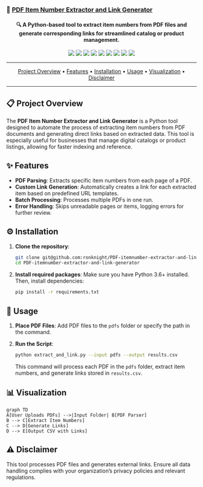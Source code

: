 ### 🚀 [PDF Item Number Extractor and Link Generator](https://github.com/ronknight/PDF-itemnumber-extractor-and-link-generator)

<h4 align="center">🔍 A Python-based tool to extract item numbers from PDF files and generate corresponding links for streamlined catalog or product management.</h4>

<p align="center">
  <a href="https://twitter.com/PinoyITSolution"><img src="https://img.shields.io/twitter/follow/PinoyITSolution?style=social"></a>
  <a href="https://github.com/ronknight?tab=followers"><img src="https://img.shields.io/github/followers/ronknight?style=social"></a>
  <a href="https://github.com/ronknight/PDF-itemnumber-extractor-and-link-generator/stargazers"><img src="https://img.shields.io/github/stars/BEPb/BEPb.svg?logo=github"></a>
  <a href="https://github.com/ronknight/PDF-itemnumber-extractor-and-link-generator/network/members"><img src="https://img.shields.io/github/forks/BEPb/BEPb.svg?color=blue&logo=github"></a>
  <a href="https://youtube.com/@PinoyITSolution"><img src="https://img.shields.io/youtube/channel/subscribers/UCeoETAlg3skyMcQPqr97omg"></a>
  <a href="https://github.com/ronknight/PDF-itemnumber-extractor-and-link-generator/issues"><img src="https://img.shields.io/badge/contributions-welcome-brightgreen.svg?style=flat"></a>
  <a href="https://github.com/ronknight/PDF-itemnumber-extractor-and-link-generator/blob/master/LICENSE"><img src="https://img.shields.io/badge/License-MIT-yellow.svg"></a>
  <a href="#"><img src="https://img.shields.io/badge/Made%20with-Love-1f425f.svg"></a>
  <a href="https://github.com/ronknight"><img src="https://img.shields.io/badge/Made%20with%20%F0%9F%A4%8D%20by%20-Ronknight%20-%20red"></a>
</p>

---

<p align="center">
  <a href="#project-overview">Project Overview</a> •
  <a href="#features">Features</a> •
  <a href="#installation">Installation</a> •
  <a href="#usage">Usage</a> •
  <a href="#visualization">Visualization</a> •
  <a href="#disclaimer">Disclaimer</a>
</p>

---

## 📋 Project Overview
The **PDF Item Number Extractor and Link Generator** is a Python tool designed to automate the process of extracting item numbers from PDF documents and generating direct links based on extracted data. This tool is especially useful for businesses that manage digital catalogs or product listings, allowing for faster indexing and reference.

## ✨ Features
- **PDF Parsing**: Extracts specific item numbers from each page of a PDF.
- **Custom Link Generation**: Automatically creates a link for each extracted item based on predefined URL templates.
- **Batch Processing**: Processes multiple PDFs in one run.
- **Error Handling**: Skips unreadable pages or items, logging errors for further review.

## ⚙️ Installation

1. **Clone the repository**:
   ```bash
   git clone git@github.com:ronknight/PDF-itemnumber-extractor-and-link-generator.git
   cd PDF-itemnumber-extractor-and-link-generator
   ```

2. **Install required packages**:
   Make sure you have Python 3.6+ installed. Then, install dependencies:
   ```bash
   pip install -r requirements.txt
   ```

## 🚀 Usage

1. **Place PDF Files**:
   Add PDF files to the `pdfs` folder or specify the path in the command.

2. **Run the Script**:
   ```bash
   python extract_and_link.py --input pdfs --output results.csv
   ```
   This command will process each PDF in the `pdfs` folder, extract item numbers, and generate links stored in `results.csv`.


## 📊 Visualization

```mermaid
graph TD
A[User Uploads PDFs] -->|Input Folder| B[PDF Parser]
B --> C[Extract Item Numbers]
C --> D[Generate Links]
D --> E[Output CSV with Links]
```

## ⚠️ Disclaimer
This tool processes PDF files and generates external links. Ensure all data handling complies with your organization’s privacy policies and relevant regulations.